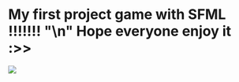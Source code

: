# My first project game with SFML !!!!!!! "\n" Hope everyone enjoy it :>>
![](https://i.pinimg.com/originals/d9/31/ed/d931ed452892ff82b978d225c10cf628.gif)
